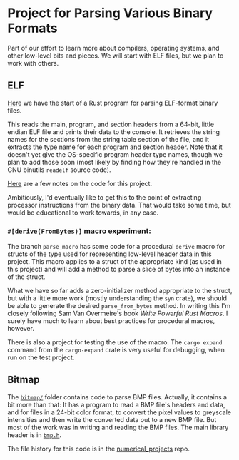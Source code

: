 # Project for Parsing Various Binary Formats

Part of our effort to learn more about compilers, operating systems,
and other low-level bits and pieces.
We will start with ELF files, but we plan to work with others.

## ELF

[Here](elf/src/main.rs) we have the start of a Rust program for parsing
ELF-format binary files.

This reads the main, program, and section headers from a 64-bit, little
endian ELF file and prints their data to the console. It retrieves the
string names for the sections from the string table section of the file,
and it extracts the type name for each program and section header. Note
that it doesn't yet give the OS-specific program header type names,
though we plan to add those soon (most likely by finding how they're
handled in the GNU binutils `readelf` source code).

[Here](./elf/src/README.md) are a few notes
on the code for this project.

Ambitiously, I'd eventually like to get this to the point of extracting
processor instructions from the binary data. That would take
some time, but would be educational to work towards, in any case.

### `#[derive(FromBytes)]` macro experiment:

The branch `parse_macro` has some code for a procedural `derive` macro
for structs of the type used for representing low-level header data in this project.
This macro applies to a struct of the appropriate kind (as used in this
project) and will add a method to parse a slice of bytes into an instance of
the struct.

What we have so far adds a zero-initializer method appropriate
to the struct, but with a little more work (mostly understanding the `syn`
crate), we should be able to generate the desired `parse_from_bytes` method.
In writing this I'm closely following Sam Van Overmeire's book _Write Powerful
Rust Macros_. I surely have much to learn about best practices for procedural
macros, however.

There is also a project for testing the use of the macro. The `cargo expand`
command from the `cargo-expand` crate is very useful for debugging, when run
on the test project.

## Bitmap

The [`bitmap/`](bitmap/) folder contains code to parse BMP files. Actually,
it contains a bit more than that: It has a program to read a BMP file's
headers and data, and for files in a 24-bit color format, to convert
the pixel values to greyscale intensities and then write the converted
data out to a new BMP file. But most of the work was in writing and reading
the BMP files. The main library header is in [`bmp.h`](bitmap/bmp.h).

The file history for this code is in the
[numerical_projects](https://github.com/seansovine/numerical_projects) repo.
